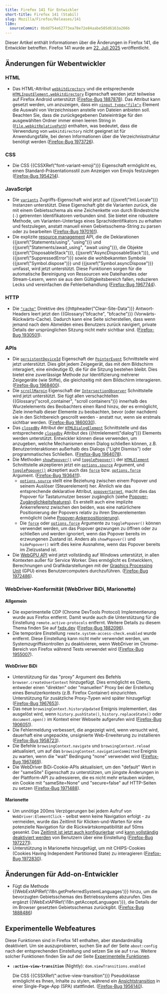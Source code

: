 ```yaml
---
title: Firefox 141 für Entwickler
short-title: Firefox 141 (Stabil)
slug: Mozilla/Firefox/Releases/141
l10n:
  sourceCommit: 0bdd754e62773ea78e72e84aabe505d6163a266b
---
```


Dieser Artikel enthält Informationen über die Änderungen in Firefox 141, die Entwickler betreffen.
Firefox 141 wurde am [22. Juli 2025](https://whattrainisitnow.com/release/?version=141) veröffentlicht.

## Änderungen für Webentwickler

### HTML

- Das HTML-Attribut [`webkitdirectory`](/de/docs/Web/HTML/Reference/Elements/input/file#webkitdirectory) und die entsprechende [`HTMLInputElement.webkitdirectory`](/de/docs/Web/API/HTMLInputElement/webkitdirectory) Eigenschaft werden jetzt teilweise auf Firefox Android unterstützt ([Firefox-Bug 1887878](https://bugzil.la/1887878)).
  Das Attribut kann gesetzt werden, um anzuzeigen, dass ein [`<input type="file">`](/de/docs/Web/HTML/Reference/Elements/input/file) Element die Auswahl von Verzeichnissen anstelle von Dateien anbieten soll.
  Beachten Sie, dass die zurückgegebenen Dateieinträge für den ausgewählten Ordner immer einen leeren String in ([`File.webkitRelativePath`](/de/docs/Web/API/File/webkitRelativePath)) enthalten, was bedeutet, dass die Verwendung von `webkitdirectory` nicht geeignet ist für Anwendungsfälle, bei denen Informationen über die Verzeichnisstruktur benötigt werden ([Firefox-Bug 1973726](https://bugzil.la/1973726)).

### CSS

- Die CSS {{CSSXRef("font-variant-emoji")}} Eigenschaft ermöglicht es, einen Standard-Präsentationsstil zum Anzeigen von Emojis festzulegen ([Firefox-Bug 1954214](https://bugzil.la/1954214)).

### JavaScript

- Die [`variants`](/de/docs/Web/JavaScript/Reference/Global_Objects/Intl/Locale/variants) Zugriffs-Eigenschaft wird jetzt auf {{jsxref("Intl.Locale")}} Instanzen unterstützt.
  Diese Eigenschaft gibt die Varianten zurück, die mit einem Gebietsschema als eine Zeichenkette von durch Bindestriche (`-`) getrennten Identifikatoren verbunden sind.
  Sie bietet eine robustere Methode, um Varianten-Untertags eines Sprachidentifikators zu erhalten und festzulegen, anstatt manuell einen Gebietsschema-String zu parsen oder zu bearbeiten ([Firefox-Bug 1970161](https://bugzil.la/1970161)).
- Die explizite [resource management](/de/docs/Web/JavaScript/Guide/Resource_management) API, die die Deklarationen {{jsxref("Statements/using", "using")}} und {{jsxref("Statements/await_using", "await using")}}, die Objekte {{jsxref("DisposableStack")}}, {{jsxref("AsyncDisposableStack")}}, und {{jsxref("SuppressedError")}} sowie die wohlbekannten Symbole {{jsxref("Symbol.dispose")}} und {{jsxref("Symbol.asyncDispose")}} umfasst, wird jetzt unterstützt. Diese Funktionen sorgen für die automatische Bereinigung von Ressourcen wie Dateihandles oder Stream-Lesern, wenn sie aus dem Gültigkeitsbereich fallen, reduzieren Lecks und vereinfachen die Fehlerbehandlung ([Firefox-Bug 1967744](https://bugzil.la/1967744)).

### HTTP

- Die [`"cache"`](/de/docs/Web/HTTP/Reference/Headers/Clear-Site-Data#cache) Direktive des {{httpheader("Clear-Site-Data")}} Antwort-Headers leert jetzt den {{Glossary("bfcache", "bfcache")}} (Vorwärts-Rückwärts-Cache).
  Dadurch kann eine Seite sicherstellen, dass wenn jemand nach dem Abmelden eines Benutzers zurück navigiert, private Details der ursprünglichen Sitzung nicht mehr sichtbar sind. ([Firefox-Bug 1930501](https://bugzil.la/1930501)).

### APIs

- Die [`persistentDeviceId`](/de/docs/Web/API/PointerEvent/persistentDeviceId) Eigenschaft der [`PointerEvent`](/de/docs/Web/API/PointerEvent) Schnittstelle wird jetzt unterstützt. Dies gibt jedem Zeigegerät, das mit dem Bildschirm interagiert, eine eindeutige ID, die für die Sitzung bestehen bleibt. Dies bietet eine zuverlässige Methode zur Identifizierung mehrerer Zeigegeräte (wie Stifte), die gleichzeitig mit dem Bildschirm interagieren. ([Firefox-Bug 1968400](https://bugzil.la/1968400)).
- Die [`scrollMargin`](/de/docs/Web/API/IntersectionObserver/scrollMargin) Eigenschaft der [`IntersectionObserver`](/de/docs/Web/API/IntersectionObserver) Schnittstelle wird jetzt unterstützt. Sie fügt allen verschachtelten {{Glossary("scroll_container", "scroll containers")}} innerhalb des Wurzelelements des Beobachters einen Rand hinzu, der es ermöglicht, Ziele innerhalb dieser Elemente zu beobachten, bevor (oder nachdem) sie in den Sichtbereich gescrollt werden - anstatt nur, wenn sie erstmals sichtbar werden. ([Firefox-Bug 1860030](https://bugzil.la/1860030)).
- Das [`closedBy`](/de/docs/Web/API/HTMLDialogElement/closedBy) Attribut der [`HTMLDialogElement`](/de/docs/Web/API/HTMLDialogElement) Schnittstelle und das entsprechende [`closedby`](/de/docs/Web/HTML/Reference/Elements/dialog#closedby) Attribut des {{htmlelement("dialog")}} Elements werden unterstützt.
  Entwickler können diese verwenden, um anzugeben, welche Mechanismen einen Dialog schließen können, z.B. Benutzerinteraktionen außerhalb des Dialogs ("Light Dismiss") oder programmatisches Schließen.
  ([Firefox-Bug 1964078](https://bugzil.la/1964078)).
- Die Methoden [`showPopover()`](/de/docs/Web/API/HTMLElement/showPopover) und [`togglePopover()`](/de/docs/Web/API/HTMLElement/togglePopover) der [`HTMLElement`](/de/docs/Web/API/HTMLElement) Schnittstelle akzeptieren jetzt ein [`options.source`](/de/docs/Web/API/HTMLElement/showPopover#source) Argument, und [`togglePopover()`](/de/docs/Web/API/HTMLElement/togglePopover) akzeptiert auch das [`force`](/de/docs/Web/API/HTMLElement/togglePopover#force) bzw. [`options.force`](/de/docs/Web/API/HTMLElement/togglePopover#force_2) Argument. ([Firefox-Bug 1936411](https://bugzil.la/1936411)).
  - [`options.source`](/de/docs/Web/API/HTMLElement/showPopover#source) stellt eine Beziehung zwischen einem Popover und seinem Auslöser (Steuerelement) her.
    Ähnlich wie das entsprechende deklarative Attribut, [`popovertarget`](/de/docs/Web/HTML/Reference/Elements/button#popovertarget), macht dies das Popover für Tastaturnutzer besser zugänglich (siehe [Popover-Zugänglichkeitsfeatures](/de/docs/Web/API/Popover_API/Using#popover_accessibility_features)). Es erstellt auch eine implizite Ankerreferenz zwischen den beiden, was eine natürlichere Positionierung der Popovers relativ zu ihren Steuerelementen ermöglicht (siehe [Popover-Ankerpositionierung](/de/docs/Web/API/Popover_API/Using#popover_anchor_positioning)).
  - Die [`force`](/de/docs/Web/API/HTMLElement/togglePopover#force) oder [`options.force`](/de/docs/Web/API/HTMLElement/togglePopover#force_2) Argumente zu `togglePopover()` können verwendet werden, um das Popover gezwungen zu öffnen oder zu schließen und werden ignoriert, wenn das Popover bereits im erzwungenen Zustand ist.
    Anders als `showPopover()` und `hidePopover()` wirft dies keine Ausnahme, wenn das Popover bereits im Zielzustand ist.
- Die [WebGPU API](/de/docs/Web/API/WebGPU_API) wird jetzt vollständig auf Windows unterstützt, in allen Kontexten außer für Service Worker. Dies ermöglicht es Entwicklern, Berechnungen und Grafikdarstellungen mit der [Graphics Processing Unit](https://de.wikipedia.org/wiki/Grafikprozessor) (GPU) eines Benutzercomputers durchzuführen. ([Firefox-Bug 1972486](https://bugzil.la/1972486)).

### WebDriver-Konformität (WebDriver BiDi, Marionette)

#### Allgemein

- Die experimentelle CDP (Chrome DevTools Protocol) Implementierung wurde aus Firefox entfernt. Damit wurde auch die Unterstützung für die Einstellung `remote.active-protocols` entfernt. Weitere Details zu diesem Thema finden Sie auf [fxdx.dev](https://fxdx.dev/cdp-retirement-in-firefox/) ([Firefox-Bug 1882096](https://bugzil.la/1882096)).
- Die temporäre Einstellung `remote.system-access-check.enabled` wurde entfernt. Diese Einstellung kann nicht mehr verwendet werden, um Systemzugriffskontrollen zu deaktivieren, wenn WebDriver im Chrome-Bereich von Firefox während Tests verwendet wird ([Firefox-Bug 1955007](https://bugzil.la/1955007)).

#### WebDriver BiDi

- Unterstützung für das "proxy" Argument des Befehls `browser.createUserContext` hinzugefügt. Dies ermöglicht es Clients, entweder einen "direkten" oder "manuellen" Proxy bei der Erstellung eines Benutzerkontexts (z.B. Firefox Container) einzurichten. Unterstützung für zusätzliche Proxy-Typen wird später hinzugefügt ([Firefox-Bug 1967653](https://bugzil.la/1967653)).
- Das neue `browsingContext.historyUpdated` Ereignis implementiert, das ausgelöst wird, wenn `history.pushState()`, `history.replaceState()` oder `document.open()` im Kontext einer Webseite aufgerufen wird ([Firefox-Bug 1906051](https://bugzil.la/1906051)).
- Die Fehlermeldung verbessert, die angezeigt wird, wenn versucht wird, dauerhaft eine ungepackte, unsignierte Web-Erweiterung zu installieren ([Firefox-Bug 1958723](https://bugzil.la/1958723)).
- Die Befehle `browsingContext.navigate` und `browsingContext.reload` aktualisiert, um auf das `browsingContext.navigationCommitted` Ereignis zu warten, wenn die "wait" Bedingung "none" verwendet wird ([Firefox-Bug 1967469](https://bugzil.la/1967469)).
- Die WebDriver BiDi-Cookie-APIs aktualisiert, um den "default" Wert in der "sameSite" Eigenschaft zu unterstützen, um jüngste Änderungen in der Plattform-API zu adressieren, die es nicht mehr erlauben würden, ein Cookie mit "sameSite=None" und "secure=false" auf HTTP-Seiten zu setzen ([Firefox-Bug 1971488](https://bugzil.la/1971488)).

#### Marionette

- Um unnötige 200ms Verzögerungen bei jedem Aufruf von `WebDriver:ElementClick` - selbst wenn keine Navigation erfolgt - zu vermeiden, wurde das Zeitlimit für Klicken-und-Warten für eine potenzielle Navigation für die Rückwärtskompatibilität auf 50ms gesenkt. Das [Zeitlimit ist jetzt auch konfigurierbar](https://firefox-source-docs.mozilla.org/testing/marionette/Prefs.html#marionette-navigate-after-click-timeout) und [kann vollständig deaktiviert werden](https://firefox-source-docs.mozilla.org/testing/marionette/Prefs.html#marionette-navigate-after-click-enabled) von Benutzern über eine Einstellung ([Firefox-Bug 1972271](https://bugzil.la/1972271)).
- Unterstützung in Marionette hinzugefügt, um mit CHIPS-Cookies (Cookies Having Independent Partitioned State) zu interagieren ([Firefox-Bug 1972830](https://bugzil.la/1972830)).

## Änderungen für Add-on-Entwickler

- Fügt die Methode {{WebExtAPIRef('i18n.getPreferredSystemLanguages')}} hinzu, um die bevorzugten Gebietsschemas des Betriebssystems abzurufen. Dies ergänzt {{WebExtAPIRef('i18n.getAcceptLanguages')}}, die Details der im Browser gesetzten Gebietsschemas zurückgibt. ([Firefox-Bug 1888486](https://bugzil.la/1888486))

## Experimentelle Webfeatures

Diese Funktionen sind in Firefox 141 enthalten, aber standardmäßig deaktiviert.
Um sie auszuprobieren, suchen Sie auf der Seite `about:config` nach der entsprechenden Einstellung und setzen Sie sie auf `true`.
Weitere solcher Funktionen finden Sie auf der Seite [Experimentelle Funktionen](/de/docs/Mozilla/Firefox/Experimental_features).

- **`:active-view-transition`** (Nightly): `dom.viewTransitions.enabled`

  Die CSS {{CSSXRef(":active-view-transition")}} Pseudoklasse ermöglicht es Ihnen, Inhalte zu stylen, während ein [Ansichtstransition](/de/docs/Web/API/View_Transition_API) in einer Single-Page-App (SPA) stattfindet. ([Firefox-Bug 1956140](https://bugzil.la/1956140)).

